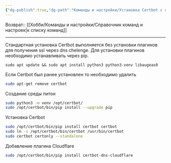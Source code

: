 ```yaml
---
{"dg-publish":true,"dg-path":"Команды и настройки/Установка Certbot с плагином cloudflare dns.md","permalink":"/komandy-i-nastrojki/ustanovka-certbot-s-plaginom-cloudflare-dns/"}
---
```


Возврат:: [[Хобби/Команды и настройки/Справочник команд и настроек\|к списку команд]]

---
Стандартная установка Certbot выполняется без установки плагинов для получения ssl через dns chelenge. Для установки плагинов необходимо устанавливать через pip.

```shell
sudo apt update && sudo apt install python3 python3-venv libaugeas0
```

Если Certbot был ранее установлен то необходимо удалить

```sh
sudo apt-get remove certbot
```

Создание среды питон
```sh
sudo python3 -m venv /opt/certbot/
sudo /opt/certbot/bin/pip install --upgrade pip
```

Установка Certbot
```sh
sudo /opt/certbot/bin/pip install certbot certbot
sudo ln -s /opt/certbot/bin/certbot /usr/bin/certbot
sudo certbot certonly --standalone
```

Добавление плагина Cloudflare
```sh
sudo /opt/certbot/bin/pip install certbot-dns-cloudflare
```